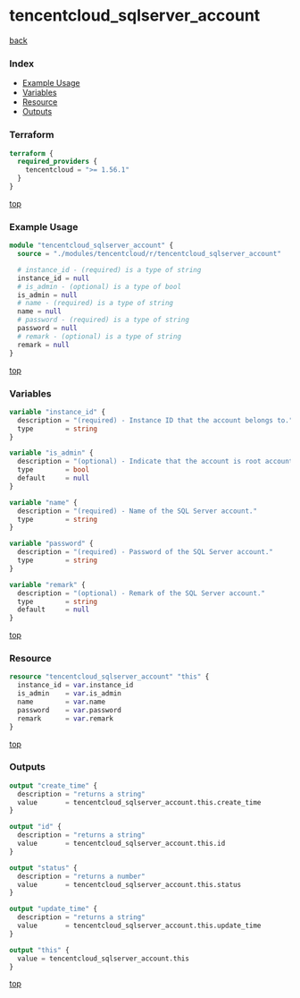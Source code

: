 # tencentcloud_sqlserver_account

[back](../tencentcloud.md)

### Index

- [Example Usage](#example-usage)
- [Variables](#variables)
- [Resource](#resource)
- [Outputs](#outputs)

### Terraform

```terraform
terraform {
  required_providers {
    tencentcloud = ">= 1.56.1"
  }
}
```

[top](#index)

### Example Usage

```terraform
module "tencentcloud_sqlserver_account" {
  source = "./modules/tencentcloud/r/tencentcloud_sqlserver_account"

  # instance_id - (required) is a type of string
  instance_id = null
  # is_admin - (optional) is a type of bool
  is_admin = null
  # name - (required) is a type of string
  name = null
  # password - (required) is a type of string
  password = null
  # remark - (optional) is a type of string
  remark = null
}
```

[top](#index)

### Variables

```terraform
variable "instance_id" {
  description = "(required) - Instance ID that the account belongs to."
  type        = string
}

variable "is_admin" {
  description = "(optional) - Indicate that the account is root account or not."
  type        = bool
  default     = null
}

variable "name" {
  description = "(required) - Name of the SQL Server account."
  type        = string
}

variable "password" {
  description = "(required) - Password of the SQL Server account."
  type        = string
}

variable "remark" {
  description = "(optional) - Remark of the SQL Server account."
  type        = string
  default     = null
}
```

[top](#index)

### Resource

```terraform
resource "tencentcloud_sqlserver_account" "this" {
  instance_id = var.instance_id
  is_admin    = var.is_admin
  name        = var.name
  password    = var.password
  remark      = var.remark
}
```

[top](#index)

### Outputs

```terraform
output "create_time" {
  description = "returns a string"
  value       = tencentcloud_sqlserver_account.this.create_time
}

output "id" {
  description = "returns a string"
  value       = tencentcloud_sqlserver_account.this.id
}

output "status" {
  description = "returns a number"
  value       = tencentcloud_sqlserver_account.this.status
}

output "update_time" {
  description = "returns a string"
  value       = tencentcloud_sqlserver_account.this.update_time
}

output "this" {
  value = tencentcloud_sqlserver_account.this
}
```

[top](#index)